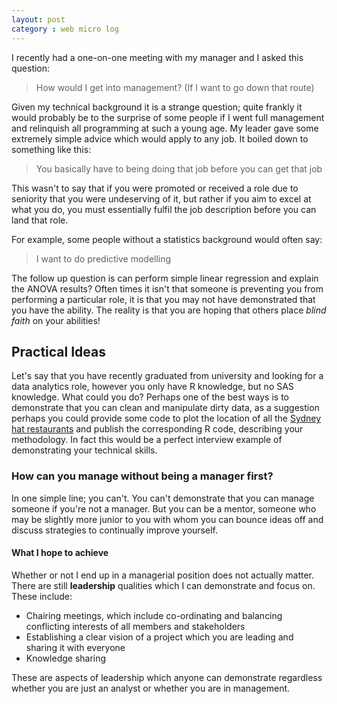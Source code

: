 ```yaml
---
layout: post
category : web micro log
---
```


I recently had a one-on-one meeting with my manager and I asked this question:

> How would I get into management? (If I want to go down that route)  

Given my technical background it is a strange question; quite frankly it would probably
be to the surprise of some people if I went full management and relinquish all programming
at such a young age. My leader gave some extremely simple advice which would apply to any job.
It boiled down to something like this:  

> You basically have to being doing that job before you can get that job

This wasn't to say that if you were promoted or received a role due to seniority that you 
were undeserving of it, but rather if you aim to excel at what you do, you must essentially
fulfil the job description before you can land that role.

For example, some people without a statistics background would often say:

> I want to do predictive modelling

The follow up question is can perform simple linear regression and explain the ANOVA results?
Often times it isn't that someone is preventing you from performing a particular role, it is that
you may not have demonstrated that you have the ability. The reality is that you are hoping that
others place _blind_ _faith_ on your abilities! 

## Practical Ideas

Let's say that you have recently graduated from university and looking for a data analytics role,
however you only have R knowledge, but no SAS knowledge. What could you do? Perhaps one of the best
ways is to demonstrate that you can clean and manipulate dirty data, as a suggestion perhaps you could
provide some code to plot the location of all the [Sydney hat restaurants](http://chappers.github.io/web%20micro%20log/2013/12/08/Sydney-Hat-Restaurants/) and publish the
corresponding R code, describing your methodology. In fact this would be a perfect interview example of
demonstrating your technical skills. 

### How can you manage without being a manager first?

In one simple line; you can't. You can't demonstrate that you can manage someone if you're not a manager.
But you can be a mentor, someone who may be slightly more junior to you with whom you can bounce ideas
off and discuss strategies to continually improve yourself.

#### What I hope to achieve

Whether or not I end up in a managerial position does not actually matter. There are still **leadership**
qualities which I can demonstrate and focus on. These include:

*  Chairing meetings, which include co-ordinating and balancing conflicting interests of all members and stakeholders  
*  Establishing a clear vision of a project which you are leading and sharing it with everyone  
*  Knowledge sharing  

These are aspects of leadership which anyone can demonstrate regardless whether you are just an analyst or
whether you are in management.


